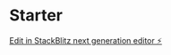 # Starter

[Edit in StackBlitz next generation editor ⚡️](https://stackblitz.com/~/github.com/abhi-464/Starter)